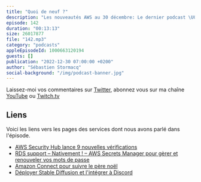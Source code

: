 ```yaml
---
title: "Quoi de neuf ?"
description: "Les nouveautés AWS au 30 décembre: Le dernier podcast \U0001F399 AWS ☁️ en \U0001F1EB\U0001F1F7 de l'année revient sur les quelques nouveautés AWS des deux dernières semaines. J'en ai compté 81, beaucoup sont incrémentales. Il semble que l'équipe Amazon Connect aie été fort occupé aussi.  J'en ai retenus quatre qui concernent Amazon Connect justement, qui à aidé les enfants à suivre le voyage du père noël pendant la nuit de noël. Un blog post qui vous explique comment déployer Stable Diffusion sur votre compte. Si vous ne savez pas ce qu'est Stable Diffusion, pas de panique, je vous explique ça. On parle de AWS Security Hub et de la gestion des mots de passe pour vos bases de données RDS."
episode: 142
duration: "00:13:13"
size: 26017877
file: "142.mp3"
category: "podcasts"
appleEpisodeId: 1000663120194
guests: []
publication: "2022-12-30 07:00:00 +0200"
author: "Sébastien Stormacq"
social-background: "/img/podcast-banner.jpg"
---
```


Laissez-moi vos commentaires sur [Twitter](https://twitter.com/sebsto), abonnez vous sur ma chaîne [YouTube](https://www.youtube.com/sebsto) ou [Twitch.tv](https://www.twitch.tv/sebAWS)

## Liens

Voici les liens vers les pages des services dont nous avons parlé dans l'épisode.

- [AWS Security Hub lance 9 nouvelles vérifications](https://aws.amazon.com/about-aws/whats-new/2022/12/aws-security-hub-new-security-best-practice-controls/)
- [RDS support – Nativement ! – AWS Secrets Manager pour gèrer et renouveler vos mots de passe](https://docs.aws.amazon.com/AmazonRDS/latest/UserGuide/rds-secrets-manager.html)
- [Amazon Connect pour suivre le père noël](https://aws.amazon.com/blogs/publicsector/amazon-connect-helps-norad-share-santas-whereabouts-christmas-eve/)
- [Déployer Stable Diffusion et l'intégrer à Discord](https://aws.amazon.com/blogs/architecture/an-elastic-deployment-of-stable-diffusion-with-discord-on-aws/)
